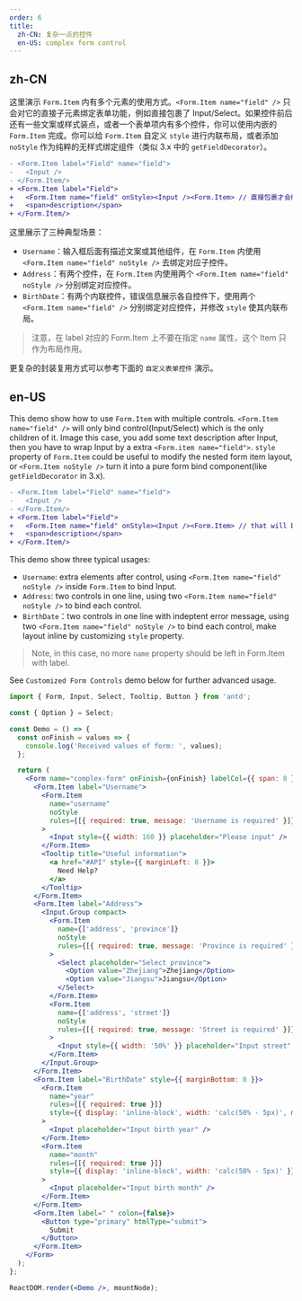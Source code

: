 ```yaml
---
order: 6
title:
  zh-CN: 复杂一点的控件
  en-US: complex form control
---
```


## zh-CN

这里演示 `Form.Item` 内有多个元素的使用方式。`<Form.Item name="field" />` 只会对它的直接子元素绑定表单功能，例如直接包裹了 Input/Select。如果控件前后还有一些文案或样式装点，或者一个表单项内有多个控件，你可以使用内嵌的 `Form.Item` 完成。你可以给 `Form.Item` 自定义 `style` 进行内联布局，或者添加 `noStyle` 作为纯粹的无样式绑定组件（类似 3.x 中的 `getFieldDecorator`）。

```diff
- <Form.Item label="Field" name="field">
-   <Input />
- </Form.Item/>
+ <Form.Item label="Field">
+   <Form.Item name="field" onStyle><Input /><Form.Item> // 直接包裹才会绑定表单
+   <span>description</span>
+ </Form.Item/>
```

这里展示了三种典型场景：

- `Username`：输入框后面有描述文案或其他组件，在 `Form.Item` 内使用 `<Form.Item name="field" noStyle />` 去绑定对应子控件。
- `Address`：有两个控件，在 `Form.Item` 内使用两个 `<Form.Item name="field" noStyle />` 分别绑定对应控件。
- `BirthDate`：有两个内联控件，错误信息展示各自控件下，使用两个 `<Form.Item name="field" />` 分别绑定对应控件，并修改 `style` 使其内联布局。

> 注意，在 label 对应的 Form.Item 上不要在指定 `name` 属性，这个 Item 只作为布局作用。

更复杂的封装复用方式可以参考下面的 `自定义表单控件` 演示。

## en-US

This demo show how to use `Form.Item` with multiple controls. `<Form.Item name="field" />` will only bind control(Input/Select) which is the only children of it. Image this case, you add some text description after Input, then you have to wrap Input by a extra `<Form.item name="field">`. `style` property of `Form.Item` could be useful to modify the nested form item layout, or `<Form.Item noStyle />` turn it into a pure form bind component(like `getFieldDecorator` in 3.x).

```diff
- <Form.Item label="Field" name="field">
-   <Input />
- </Form.Item/>
+ <Form.Item label="Field">
+   <Form.Item name="field" onStyle><Input /><Form.Item> // that will bind input
+   <span>description</span>
+ </Form.Item/>
```

This demo show three typical usages:

- `Username`: extra elements after control, using `<Form.Item name="field" noStyle />` inside `Form.Item` to bind Input.
- `Address`: two controls in one line, using two `<Form.Item name="field" noStyle />` to bind each control.
- `BirthDate`：two controls in one line with indeptent error message, using two `<Form.Item name="field" noStyle />` to bind each control, make layout inline by customizing `style` property.

> Note, in this case, no more `name` property should be left in Form.Item with label.

See `Customized Form Controls` demo below for further advanced usage.

```jsx
import { Form, Input, Select, Tooltip, Button } from 'antd';

const { Option } = Select;

const Demo = () => {
  const onFinish = values => {
    console.log('Received values of form: ', values);
  };

  return (
    <Form name="complex-form" onFinish={onFinish} labelCol={{ span: 8 }} wrapperCol={{ span: 16 }}>
      <Form.Item label="Username">
        <Form.Item
          name="username"
          noStyle
          rules={[{ required: true, message: 'Username is required' }]}
        >
          <Input style={{ width: 160 }} placeholder="Please input" />
        </Form.Item>
        <Tooltip title="Useful information">
          <a href="#API" style={{ marginLeft: 8 }}>
            Need Help?
          </a>
        </Tooltip>
      </Form.Item>
      <Form.Item label="Address">
        <Input.Group compact>
          <Form.Item
            name={['address', 'province']}
            noStyle
            rules={[{ required: true, message: 'Province is required' }]}
          >
            <Select placeholder="Select province">
              <Option value="Zhejiang">Zhejiang</Option>
              <Option value="Jiangsu">Jiangsu</Option>
            </Select>
          </Form.Item>
          <Form.Item
            name={['address', 'street']}
            noStyle
            rules={[{ required: true, message: 'Street is required' }]}
          >
            <Input style={{ width: '50%' }} placeholder="Input street" />
          </Form.Item>
        </Input.Group>
      </Form.Item>
      <Form.Item label="BirthDate" style={{ marginBottom: 0 }}>
        <Form.Item
          name="year"
          rules={[{ required: true }]}
          style={{ display: 'inline-block', width: 'calc(50% - 5px)', marginRight: 8 }}
        >
          <Input placeholder="Input birth year" />
        </Form.Item>
        <Form.Item
          name="month"
          rules={[{ required: true }]}
          style={{ display: 'inline-block', width: 'calc(50% - 5px)' }}
        >
          <Input placeholder="Input birth month" />
        </Form.Item>
      </Form.Item>
      <Form.Item label=" " colon={false}>
        <Button type="primary" htmlType="submit">
          Submit
        </Button>
      </Form.Item>
    </Form>
  );
};

ReactDOM.render(<Demo />, mountNode);
```
